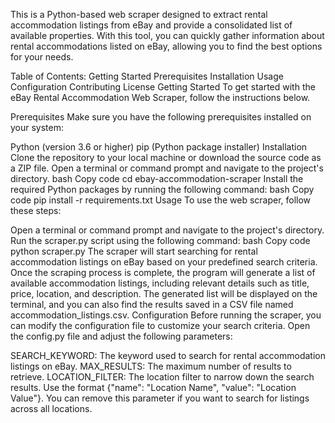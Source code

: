 This is a Python-based web scraper designed to extract rental accommodation listings from eBay and provide a consolidated list of available properties. With this tool, you can quickly gather information about rental accommodations listed on eBay, allowing you to find the best options for your needs.

Table of Contents:
Getting Started
Prerequisites
Installation
Usage
Configuration
Contributing
License
Getting Started
To get started with the eBay Rental Accommodation Web Scraper, follow the instructions below.

Prerequisites
Make sure you have the following prerequisites installed on your system:

Python (version 3.6 or higher)
pip (Python package installer)
Installation
Clone the repository to your local machine or download the source code as a ZIP file.
Open a terminal or command prompt and navigate to the project's directory.
bash
Copy code
cd ebay-accommodation-scraper
Install the required Python packages by running the following command:
bash
Copy code
pip install -r requirements.txt
Usage
To use the web scraper, follow these steps:

Open a terminal or command prompt and navigate to the project's directory.
Run the scraper.py script using the following command:
bash
Copy code
python scraper.py
The scraper will start searching for rental accommodation listings on eBay based on your predefined search criteria.
Once the scraping process is complete, the program will generate a list of available accommodation listings, including relevant details such as title, price, location, and description.
The generated list will be displayed on the terminal, and you can also find the results saved in a CSV file named accommodation_listings.csv.
Configuration
Before running the scraper, you can modify the configuration file to customize your search criteria. Open the config.py file and adjust the following parameters:

SEARCH_KEYWORD: The keyword used to search for rental accommodation listings on eBay.
MAX_RESULTS: The maximum number of results to retrieve.
LOCATION_FILTER: The location filter to narrow down the search results. Use the format {"name": "Location Name", "value": "Location Value"}. You can remove this parameter if you want to search for listings across all locations.
